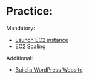 # Practice:

Mandatory:
- [Launch EC2 instance](Launch_EC2_instance.md)
- [EC2 Scaling](EC2_scaling.md)

Additional:
- [Build a WordPress Website](https://aws.amazon.com/getting-started/hands-on/build-wordpress-website/)